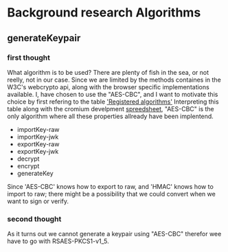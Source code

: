 
# Background research Algorithms 
## generateKeypair

### first thought
What algorithm is to be used?
There are plenty of fish in the sea, or not reelly, not in our case. Since we are limited by the 
methods containes in the W3C's webcrypto api, along with the browser specific implementations available. I, have chosen to use the "AES-CBC", and I want to motivate this choice by first refering to the 
table ['Registered algorithms'](https://dvcs.w3.org/hg/webcrypto-api/raw-file/tip/spec/Overview.html#dfn-KeyUsage.) Interpreting this table along with the cromium develpment [spreedsheet](https://docs.google.com/spreadsheet/ccc?key=0Agiw0cuQZfVGdHNUNXBhZEFkazkyVy1uM1pISnlKRWc#gid=0), "AES-CBC" is the only algorithm where all these properties allready have been implentend.

- importKey-raw
- importKey-jwk
- exportKey-raw
- exportKey-jwk
- decrypt
- encrypt
- generateKey

Since 'AES-CBC' knows how to export to raw, and 'HMAC' knows how to import to raw; there might be a possibility that we could convert when we want to sign or verify.

### second thought
As it turns out we cannot generate a keypair using "AES-CBC" therefor wee have to go with RSAES-PKCS1-v1_5.



    
